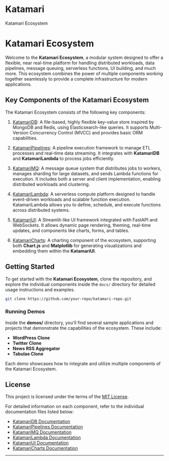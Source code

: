 # Katamari
Katamari Ecosystem
# Katamari Ecosystem

Welcome to the **Katamari Ecosystem**, a modular system designed to offer a flexible, near real-time platform for handling distributed workloads, data pipelines, message queuing, serverless functions, UI building, and much more. This ecosystem combines the power of multiple components working together seamlessly to provide a complete infrastructure for modern applications.

## Key Components of the Katamari Ecosystem

The Katamari Ecosystem consists of the following key components:

1. [KatamariDB](docs/KatamariDB.md): A file-based, highly flexible key-value store inspired by MongoDB and Redis, using Elasticsearch-like queries. It supports Multi-Version Concurrency Control (MVCC) and provides basic ORM capabilities.

2. [KatamariPipelines](docs/KatamariPipelines.md): A pipeline execution framework to manage ETL processes and real-time data streaming. It integrates with **KatamariDB** and **KatamariLambda** to process jobs efficiently.

3. [KatamariMQ](docs/KatamariMQ.md): A message queue system that distributes jobs to workers, manages sharding for large datasets, and sends Lambda functions for execution. It includes both a server and client implementation, enabling distributed workloads and clustering.

4. [KatamariLambda](docs/KatamariLambda.md): A serverless compute platform designed to handle event-driven workloads and scalable function execution. KatamariLambda allows you to define, schedule, and execute functions across distributed systems.

5. [KatamariUI](docs/KatamariUI.md): A Streamlit-like UI framework integrated with FastAPI and WebSockets. It allows dynamic page rendering, theming, real-time updates, and components like charts, forms, and tables.

6. [KatamariCharts](docs/KatamariCharts.md): A charting component of the ecosystem, supporting both **Chart.js** and **Matplotlib** for generating visualizations and embedding them within the **KatamariUI**.

## Getting Started

To get started with the **Katamari Ecosystem**, clone the repository, and explore the individual components inside the `docs/` directory for detailed usage instructions and examples.

```bash
git clone https://github.com/your-repo/katamari-repo.git
```

### Running Demos

Inside the **demos/** directory, you'll find several sample applications and projects that demonstrate the capabilities of the ecosystem. These include:

- **WordPress Clone**
- **Twitter Clone**
- **News RSS Aggregator**
- **Tabulae Clone**

Each demo showcases how to integrate and utilize multiple components of the Katamari Ecosystem.

## License

This project is licensed under the terms of the [MIT License](LICENSE).

For detailed information on each component, refer to the individual documentation files listed below:

- [KatamariDB Documentation](docs/KatamariDB.md)
- [KatamariPipelines Documentation](docs/KatamariPipelines.md)
- [KatamariMQ Documentation](docs/KatamariMQ.md)
- [KatamariLambda Documentation](docs/KatamariLambda.md)
- [KatamariUI Documentation](docs/KatamariUI.md)
- [KatamariCharts Documentation](docs/KatamariCharts.md)

---
